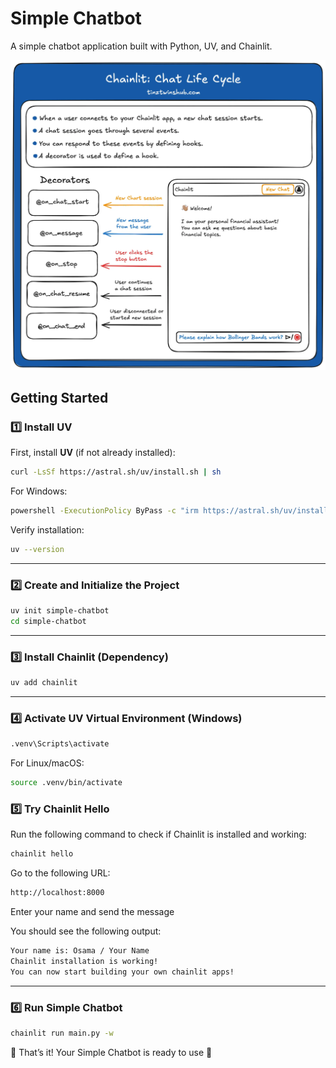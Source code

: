 # Simple Chatbot

A simple chatbot application built with Python, UV, and Chainlit.

![Chainlit Life Cycle](images/chainlit_life_cycle.webp)

## Getting Started

### 1️⃣ Install UV

First, install **UV** (if not already installed):

```sh
curl -LsSf https://astral.sh/uv/install.sh | sh
```

For Windows:

```sh
powershell -ExecutionPolicy ByPass -c "irm https://astral.sh/uv/install.ps1 | iex"
```

Verify installation:

```sh
uv --version
```

---

### 2️⃣ Create and Initialize the Project

```sh
uv init simple-chatbot
cd simple-chatbot
```

---

### 3️⃣ Install Chainlit (Dependency)

```sh
uv add chainlit
```

---

### 4️⃣ Activate UV Virtual Environment (Windows)

```sh
.venv\Scripts\activate
```

For Linux/macOS:

```sh
source .venv/bin/activate
```

### 5️⃣ Try Chainlit Hello

Run the following command to check if Chainlit is installed and working:

```sh
chainlit hello
```

Go to the following URL:

```sh
http://localhost:8000
```

Enter your name and send the message

You should see the following output:

```sh
Your name is: Osama / Your Name
Chainlit installation is working!
You can now start building your own chainlit apps!
```

---

### 6️⃣ Run Simple Chatbot

```sh
chainlit run main.py -w
```

🎉 That’s it! Your Simple Chatbot is ready to use 🚀
